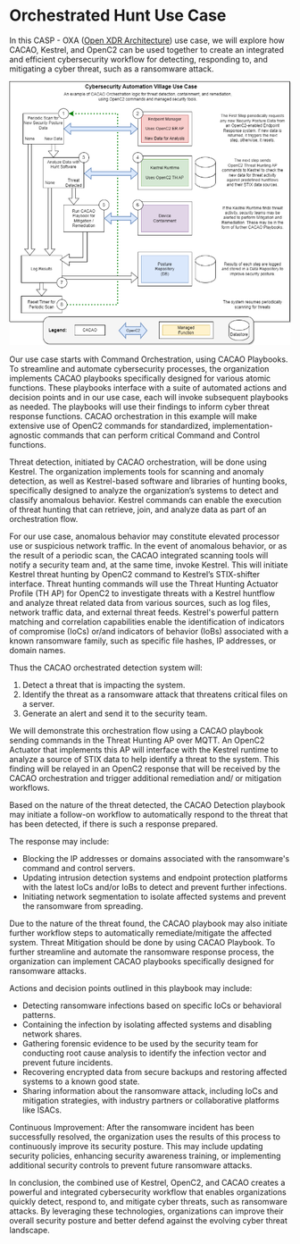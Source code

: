 # Orchestrated Hunt Use Case
In this CASP -  OXA ([Open XDR
Architecture](https://github.com/opencybersecurityalliance/oxa)) use case, we
will explore how CACAO, Kestrel, and OpenC2 can be used together to create an
integrated and efficient cybersecurity workflow for detecting, responding to,
and mitigating a cyber threat, such as a ransomware attack. 

![Use Case Flow Diagram](./OrchestratedHunt.drawio.png)


Our use case starts with Command Orchestration, using CACAO Playbooks. To
streamline and automate cybersecurity processes, the organization implements
CACAO playbooks specifically designed for various atomic functions. These
playbooks interface with a suite of automated actions and decision points and in
our use case, each will invoke subsequent playbooks as needed. The playbooks
will use their findings to inform cyber threat response functions. CACAO
orchestration in this example will make extensive use of OpenC2 commands for
standardized, implementation-agnostic commands that can perform critical Command
and Control functions.

Threat detection, initiated by CACAO orchestration, will be done using Kestrel.
The organization implements tools for scanning and anomaly detection, as well as
Kestrel-based software and libraries of hunting books, specifically designed to
analyze the organization’s systems to detect and classify anomalous behavior.
Kestrel commands can enable the execution of threat hunting that can retrieve,
join, and analyze data as part of an orchestration flow. 

For our use case, anomalous behavior may constitute elevated processor use or
suspicious network traffic. In the event of anomalous behavior, or as the result
of a periodic scan, the CACAO integrated scanning tools will notify a security
team and, at the same time, invoke Kestrel. This will initiate Kestrel threat
hunting by OpenC2 command to Kestrel’s STIX-shifter interface. Threat hunting
commands will use the Threat Hunting Actuator Profile (TH AP) for OpenC2 to
investigate threats with a Kestrel huntflow and analyze threat related data from
various sources, such as log files, network traffic data, and external threat
feeds. Kestrel's powerful pattern matching and correlation capabilities enable
the identification of indicators of compromise (IoCs) or/and indicators of
behavior (IoBs) associated with a known ransomware family, such as specific file
hashes, IP addresses, or domain names. 

Thus the CACAO orchestrated detection system will:

1. Detect a threat that is impacting the system.
2. Identify the threat as a ransomware attack that threatens critical files on a
   server. 
3. Generate an alert and send it to the security team.

We will demonstrate this orchestration flow using a CACAO playbook sending
commands in the Threat Hunting AP over MQTT. An OpenC2 Actuator that implements
this AP will interface with the Kestrel runtime to analyze a source of STIX data
to help identify a threat to the system. This finding will be relayed in an
OpenC2 response that will be received by the CACAO orchestration and trigger
additional remediation and/ or mitigation workflows.

Based on the nature of the threat detected, the CACAO Detection playbook may
initiate a follow-on workflow to automatically respond to the threat that has
been detected, if there is such a response prepared. 

The response may include:

 * Blocking the IP addresses or domains associated with the ransomware's command
   and control servers.
 * Updating intrusion detection systems and endpoint protection platforms with
   the latest IoCs and/or IoBs to detect and prevent further infections.
 * Initiating network segmentation to isolate affected systems and prevent the
   ransomware from spreading.

Due to the nature of the threat found, the CACAO playbook may also initiate
further workflow steps to automatically remediate/mitigate the affected system.
Threat Mitigation should be done by using CACAO Playbook. To further streamline
and automate the ransomware response process, the organization can implement
CACAO playbooks specifically designed for ransomware attacks. 

Actions and decision points outlined in this playbook may include:

 * Detecting ransomware infections based on specific IoCs or behavioral
   patterns.
 * Containing the infection by isolating affected systems and disabling network
   shares.
 * Gathering forensic evidence to be used by the security team for conducting
   root cause analysis to identify the infection vector and prevent future
   incidents.
 * Recovering encrypted data from secure backups and restoring affected systems
   to a known good state.
 * Sharing information about the ransomware attack, including IoCs and
   mitigation strategies, with industry partners or collaborative platforms like
   ISACs.

Continuous Improvement: After the ransomware incident has been successfully
resolved, the organization uses the results of this process to continuously
improve its security posture. This may include updating security policies,
enhancing security awareness training, or implementing additional security
controls to prevent future ransomware attacks.

In conclusion, the combined use of Kestrel, OpenC2, and CACAO creates a powerful
and integrated cybersecurity workflow that enables organizations quickly detect,
respond to, and mitigate cyber threats, such as ransomware attacks. By
leveraging these technologies, organizations can improve their overall security
posture and better defend against the evolving cyber threat landscape. 
